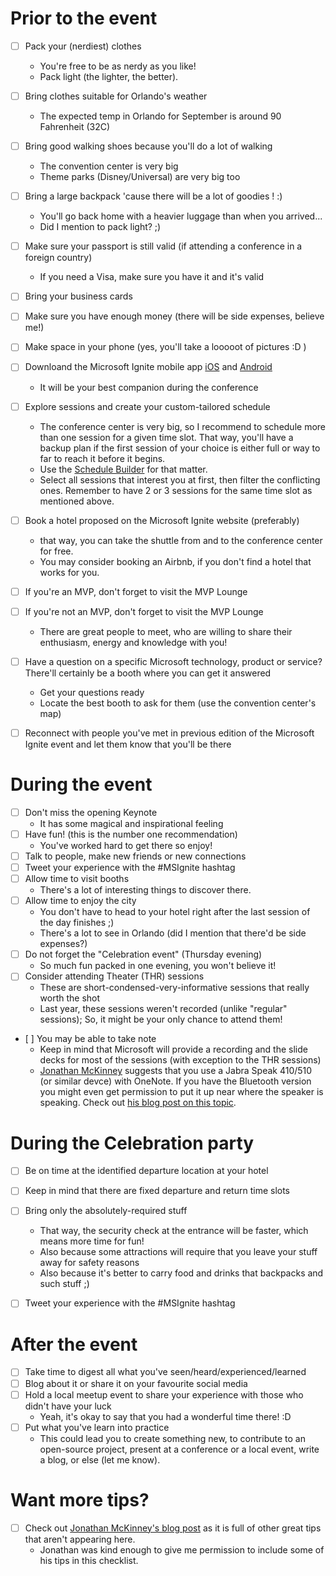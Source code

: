# Prior to the event

-  [ ] Pack your (nerdiest) clothes
    - You're free to be as nerdy as you like!
    - Pack light (the lighter, the better).
- [ ] Bring clothes suitable for Orlando's weather
    - The expected temp in Orlando for September is around 90 Fahrenheit (32C)
- [ ] Bring good walking shoes because you'll do a lot of walking
    - The convention center is very big
    - Theme parks (Disney/Universal) are very big too
- [ ] Bring a large backpack 'cause there will be a lot of goodies ! :)
    - You'll go back home with a heavier luggage than when you arrived...
    - Did I mention to pack light? ;)
- [ ] Make sure your passport is still valid (if attending a conference in a foreign country)
    - If you need a Visa, make sure you have it and it's valid
- [ ] Bring your business cards
- [ ] Make sure you have enough money (there will be side expenses, believe me!)
- [ ] Make space in your phone (yes, you'll take a looooot of pictures :D )
- [ ] Downloand the Microsoft Ignite mobile app [iOS](https://itunes.apple.com/us/app/msft-events/id1402818768?mt=8) and [Android](https://play.google.com/store/apps/details?id=com.microsoft.events)
    - It will be your best companion during the conference
- [ ] Explore sessions and create your custom-tailored schedule
    - The conference center is very big, so I recommend to schedule more than one session for a given time slot. That way, you'll have a backup plan if the first session of your choice is either full or way to far to reach it before it begins.
    - Use the [Schedule Builder](https://myignite.techcommunity.microsoft.com/sessions) for that matter.
    - Select all sessions that interest you at first, then filter the conflicting ones. Remember to have 2 or 3 sessions for the same time slot as mentioned above.
- [ ] Book a hotel proposed on the Microsoft Ignite website (preferably)
    - that way, you can take the shuttle from and to the conference center for free.
    - You may consider booking an Airbnb, if you don't find a hotel that works for you.
- [ ] If you're an MVP, don't forget to visit the MVP Lounge
- [ ] If you're not an MVP, don't forget to visit the MVP Lounge
    - There are great people to meet, who are willing to share their enthusiasm, energy and knowledge with you!
- [ ] Have a question on a specific Microsoft technology, product or service? There'll certainly be a booth where you can get it answered
    - Get your questions ready
    - Locate the best booth to ask for them (use the convention center's map)
- [ ] Reconnect with people you've met in previous edition of the Microsoft Ignite event and let them know that you'll be there


# During the event
- [ ] Don't miss the opening Keynote
    - It has some magical and inspirational feeling
- [ ] Have fun! (this is the number one recommendation)
    - You've worked hard to get there so enjoy!
- [ ] Talk to people, make new friends or new connections
- [ ] Tweet your experience with the #MSIgnite hashtag
- [ ] Allow time to visit booths
    - There's a lot of interesting things to discover there.
- [ ] Allow time to enjoy the city
    - You don't have to head to your hotel right after the last session of the day finishes ;)
    - There's a lot to see in Orlando (did I mention that there'd be side expenses?)
- [ ] Do not forget the "Celebration event" (Thursday evening)
    - So much fun packed in one evening, you won't believe it!
- [ ] Consider attending Theater (THR) sessions
    - These are short-condensed-very-informative sessions that really worth the shot
    - Last year, these sessions weren't recorded (unlike "regular" sessions); So, it might be your only chance to attend them!
- [ ] You may be able to take note
    - Keep in mind that Microsoft will provide a recording and the slide decks for most of the sessions (with exception to the THR sessions)
    - [Jonathan McKinney](https://twitter.com/ucomsgeek) suggests that you use a Jabra Speak 410/510 (or similar devce) with OneNote. If you have the Bluetooth version you might even get permission to put it up near where the speaker is speaking. Check out [his blog post on this topic](http://blog.lyncdialog.com/2012/04/so-you-want-to-be-lync-master.html).


# During the Celebration party
- [ ] Be on time at the identified departure location at your hotel
- [ ] Keep in mind that there are fixed departure and return time slots
- [ ] Bring only the absolutely-required stuff
    - That way, the security check at the entrance will be faster, which means more time for fun!
    - Also because some attractions will require that you leave your stuff away for safety reasons
    - Also because it's better to carry food and drinks that backpacks and such stuff ;)
- [ ] Tweet your experience with the #MSIgnite hashtag


# After the event
- [ ] Take time to digest all what you've seen/heard/experienced/learned
- [ ] Blog about it or share it on your favourite social media
- [ ] Hold a local meetup event to share your experience with those who didn't have your luck
    - Yeah, it's okay to say that you had a wonderful time there! :D
- [ ] Put what you've learn into practice
    - This could lead you to create something new, to contribute to an open-source project, present at a conference or a local event, write a blog, or else (let me know).
    
    
 # Want more tips?
 - [ ] Check out [Jonathan McKinney's blog post](http://blog.ucomsgeek.com/2018/08/tips-and-tricks-unofficial-party-and.html) as it is full of other great tips that aren't appearing here.
    - Jonathan was kind enough to give me permission to include some of his tips in this checklist.
